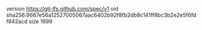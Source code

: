 version https://git-lfs.github.com/spec/v1
oid sha256:9667e56a12527005067aac6402b92f8fb2db8c141ff8bc3b2e2e5f6fdf842acd
size 1699
